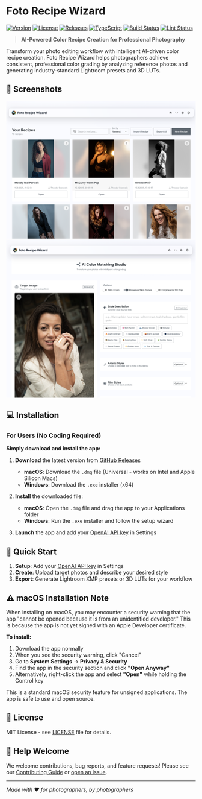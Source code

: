 # Foto Recipe Wizard

[![Version](https://img.shields.io/badge/version-2.0.1-blue.svg)](package.json)
[![License](https://img.shields.io/badge/license-MIT-green.svg)](LICENSE)
[![Releases](https://img.shields.io/github/v/release/tesenwein/fotoRecipeWizard?include_prereleases&label=releases)](https://github.com/tesenwein/fotoRecipeWizard/releases)
[![TypeScript](https://img.shields.io/badge/typescript-%3E%3D5.9.2-blue.svg)](package.json)
[![Build Status](https://img.shields.io/badge/build-passing-brightgreen.svg)](#)
[![Lint Status](https://img.shields.io/badge/lint-passing-brightgreen.svg)](#)

> **AI-Powered Color Recipe Creation for Professional Photography**

Transform your photo editing workflow with intelligent AI-driven color recipe creation. Foto Recipe Wizard helps photographers achieve consistent, professional color grading by analyzing reference photos and generating industry-standard Lightroom presets and 3D LUTs.

## 📸 Screenshots

![Screenshot 1](assets/screenshots/screen1.png)
![Screenshot 2](assets/screenshots/screen2.png)

## 💻 Installation

### For Users (No Coding Required)

**Simply download and install the app:**

1. **Download** the latest version from [GitHub Releases](https://github.com/tesenwein/fotoRecipeWizard/releases/latest)
   - **macOS**: Download the `.dmg` file (Universal - works on Intel and Apple Silicon Macs)
   - **Windows**: Download the `.exe` installer (x64)

2. **Install** the downloaded file:
   - **macOS**: Open the `.dmg` file and drag the app to your Applications folder
   - **Windows**: Run the `.exe` installer and follow the setup wizard

3. **Launch** the app and add your [OpenAI API key](https://platform.openai.com/api-keys) in Settings

## 🚀 Quick Start

1. **Setup**: Add your [OpenAI API key](https://platform.openai.com/api-keys) in Settings
2. **Create**: Upload target photos and describe your desired style
3. **Export**: Generate Lightroom XMP presets or 3D LUTs for your workflow

## ⚠️ macOS Installation Note

When installing on macOS, you may encounter a security warning that the app "cannot be opened because it is from an unidentified developer." This is because the app is not yet signed with an Apple Developer certificate.

**To install:**
1. Download the app normally
2. When you see the security warning, click "Cancel"
3. Go to **System Settings** → **Privacy & Security**
4. Find the app in the security section and click **"Open Anyway"**
5. Alternatively, right-click the app and select **"Open"** while holding the Control key

This is a standard macOS security feature for unsigned applications. The app is safe to use and open source.

## 📄 License

MIT License - see [LICENSE](LICENSE) file for details.

## 🤝 Help Welcome

We welcome contributions, bug reports, and feature requests! Please see our [Contributing Guide](CONTRIBUTING.md) or [open an issue](https://github.com/tesenwein/fotoRecipeWizard/issues).

---

*Made with ❤️ for photographers, by photographers*
